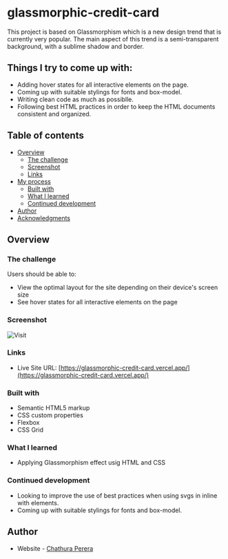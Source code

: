 # glassmorphic-credit-card
This project is based on Glassmorphism which is a new design trend that is currently very popular. The main aspect of this trend is a semi-transparent background, with a sublime shadow and border.


## Things I try to come up with:

- Adding hover states for all interactive elements on the page.
- Coming up with suitable stylings for fonts and box-model.
- Writing clean code as much as possiblle.
- Following best HTML practices in order to keep the HTML documents consistent and organized.

## Table of contents

- [Overview](#overview)
  - [The challenge](#the-challenge)
  - [Screenshot](#screenshot)
  - [Links](#links)
- [My process](#my-process)
  - [Built with](#built-with)
  - [What I learned](#what-i-learned)
  - [Continued development](#continued-development)
- [Author](#author)
- [Acknowledgments](#acknowledgments)



## Overview

### The challenge

Users should be able to:

- View the optimal layout for the site depending on their device's screen size
- See hover states for all interactive elements on the page

### Screenshot

![Visit](https://ibb.co/c8r2Hyy)


### Links

- Live Site URL: [https://glassmorphic-credit-card.vercel.app/](https://glassmorphic-credit-card.vercel.app/)

### Built with

- Semantic HTML5 markup
- CSS custom properties
- Flexbox
- CSS Grid


### What I learned

- Applying Glassmorphism effect usig HTML and CSS

### Continued development

- Looking to improve the use of best practices when using svgs in inline with elements.
- Coming up with suitable stylings for fonts and box-model.

## Author

- Website - [Chathura Perera](https://www.your-site.com)
